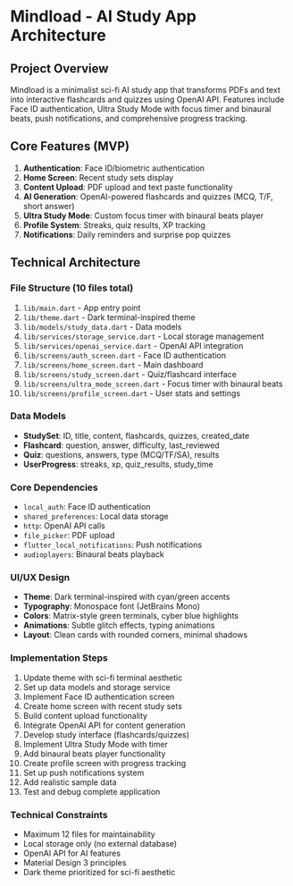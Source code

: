 # Mindload - AI Study App Architecture

## Project Overview
Mindload is a minimalist sci-fi AI study app that transforms PDFs and text into interactive flashcards and quizzes using OpenAI API. Features include Face ID authentication, Ultra Study Mode with focus timer and binaural beats, push notifications, and comprehensive progress tracking.

## Core Features (MVP)
1. **Authentication**: Face ID/biometric authentication
2. **Home Screen**: Recent study sets display
3. **Content Upload**: PDF upload and text paste functionality
4. **AI Generation**: OpenAI-powered flashcards and quizzes (MCQ, T/F, short answer)
5. **Ultra Study Mode**: Custom focus timer with binaural beats player
6. **Profile System**: Streaks, quiz results, XP tracking
7. **Notifications**: Daily reminders and surprise pop quizzes

## Technical Architecture

### File Structure (10 files total)
1. `lib/main.dart` - App entry point
2. `lib/theme.dart` - Dark terminal-inspired theme
3. `lib/models/study_data.dart` - Data models
4. `lib/services/storage_service.dart` - Local storage management
5. `lib/services/openai_service.dart` - OpenAI API integration
6. `lib/screens/auth_screen.dart` - Face ID authentication
7. `lib/screens/home_screen.dart` - Main dashboard
8. `lib/screens/study_screen.dart` - Quiz/flashcard interface
9. `lib/screens/ultra_mode_screen.dart` - Focus timer with binaural beats
10. `lib/screens/profile_screen.dart` - User stats and settings

### Data Models
- **StudySet**: ID, title, content, flashcards, quizzes, created_date
- **Flashcard**: question, answer, difficulty, last_reviewed
- **Quiz**: questions, answers, type (MCQ/TF/SA), results
- **UserProgress**: streaks, xp, quiz_results, study_time

### Core Dependencies
- `local_auth`: Face ID authentication
- `shared_preferences`: Local data storage
- `http`: OpenAI API calls
- `file_picker`: PDF upload
- `flutter_local_notifications`: Push notifications
- `audioplayers`: Binaural beats playback

### UI/UX Design
- **Theme**: Dark terminal-inspired with cyan/green accents
- **Typography**: Monospace font (JetBrains Mono)
- **Colors**: Matrix-style green terminals, cyber blue highlights
- **Animations**: Subtle glitch effects, typing animations
- **Layout**: Clean cards with rounded corners, minimal shadows

### Implementation Steps
1. Update theme with sci-fi terminal aesthetic
2. Set up data models and storage service
3. Implement Face ID authentication screen
4. Create home screen with recent study sets
5. Build content upload functionality
6. Integrate OpenAI API for content generation
7. Develop study interface (flashcards/quizzes)
8. Implement Ultra Study Mode with timer
9. Add binaural beats player functionality
10. Create profile screen with progress tracking
11. Set up push notifications system
12. Add realistic sample data
13. Test and debug complete application

### Technical Constraints
- Maximum 12 files for maintainability
- Local storage only (no external database)
- OpenAI API for AI features
- Material Design 3 principles
- Dark theme prioritized for sci-fi aesthetic
